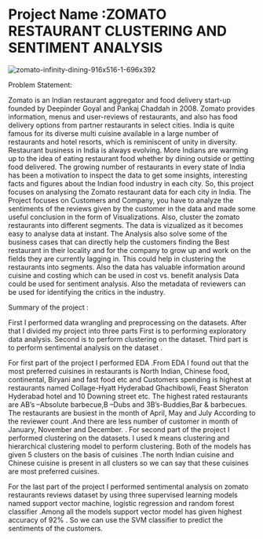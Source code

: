 # Project Name :ZOMATO RESTAURANT CLUSTERING AND SENTIMENT ANALYSIS
![zomato-infinity-dining-916x516-1-696x392](https://user-images.githubusercontent.com/114073691/197545174-d832741d-f1ce-4f3f-8aed-022cf1a0aa3c.jpg)



Problem Statement:

  Zomato is an Indian restaurant aggregator and food delivery start-up founded by Deepinder Goyal and Pankaj Chaddah in 2008. Zomato provides information, menus and user-reviews of restaurants, and also has food delivery options from partner restaurants in select cities.
  India is quite famous for its diverse multi cuisine available in a large number of restaurants and hotel resorts, which is reminiscent of unity in diversity. Restaurant business in India is always evolving. More Indians are warming up to the idea of eating restaurant food whether by dining outside or getting food delivered. The growing number of restaurants in every state of India has been a motivation to inspect the data to get some insights, interesting facts and figures about the Indian food industry in each city. So, this project focuses on analysing the Zomato restaurant data for each city in India.
   The Project focuses on Customers and Company, you have to analyze the sentiments of the reviews given by the customer in the data and made some useful conclusion in the form of Visualizations. Also, cluster the zomato restaurants into different segments. The data is vizualized as it becomes easy to analyse data at instant. The Analysis also solve some of the business cases that can directly help the customers finding the Best restaurant in their locality and for the company to grow up and work on the fields they are currently lagging in.
This could help in clustering the restaurants into segments. Also the data has valuable information around cuisine and costing which can be used in cost vs. benefit analysis
Data could be used for sentiment analysis. Also the metadata of reviewers can be used for identifying the critics in the industry.

Summary of the project :

First I performed data wrangling and preprocessing on the datasets. After that I divided my project into three parts First is to performing exploratory data analysis. Second is to perform clustering on the dataset. Third part is to perform sentimental analysis on the dataset . 

For first part of the project I performed EDA .From EDA I found out that the most preferred cuisines in restaurants is North Indian, Chinese food, continental, Biryani and fast food etc and Customers spending is highest at restaurants named Collage-Hyatt Hyderabad Ghachibowli, Feast Sheraton Hyderabad hotel and 10 Downing street etc. The highest rated restaurants are AB’s –Absolute barbecue,B –Dubs and 3B’s-Buddies,Bar & barbecues. The restaurants are busiest in the month of April, May and July According to the reviewer count .And there are less number of customer in month of January, November and December. 
.
For second part of the project I performed clustering on the datasets. I used k means clustering and hierarchical clustering model to perform clustering. Both of the models has given 5 clusters on the basis of cuisines .The north Indian cuisine and Chinese cuisine is present in all clusters so we can say that these cuisines are most preferred cuisines.
 
For the last part of the project I performed sentimental analysis on zomato restaurants reviews dataset by using three supervised learning models named support vector machine, logistic regression and random forest classifier .Among all the models support vector model has given highest  accuracy of 92% . So we can use the SVM classifier to predict the sentiments of the customers.
